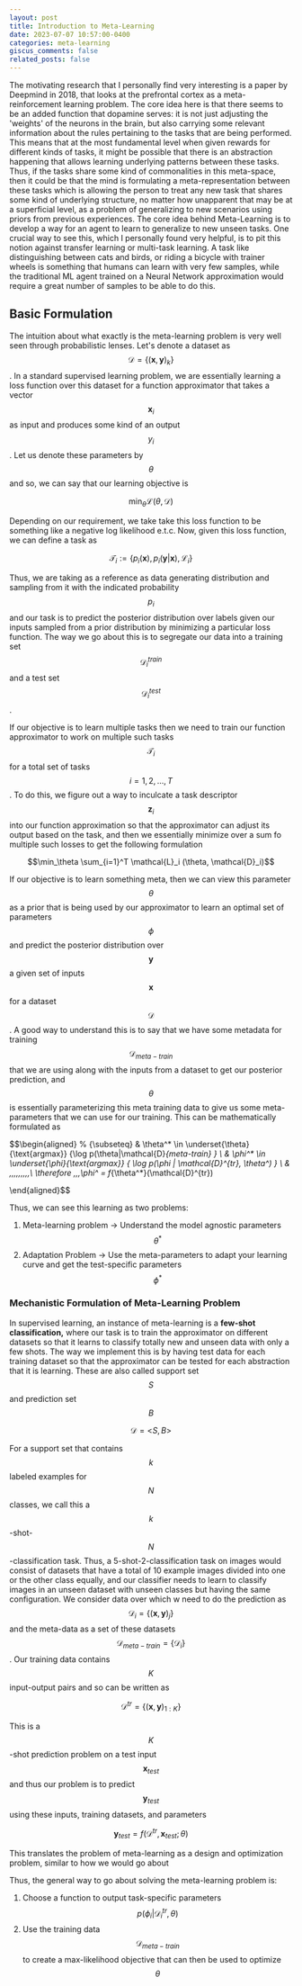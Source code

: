 ```yaml
---
layout: post
title: Introduction to Meta-Learning 
date: 2023-07-07 10:57:00-0400
categories: meta-learning
giscus_comments: false
related_posts: false
---
```


The motivating research that I personally find very interesting is a paper by Deepmind in 2018, that looks at the prefrontal cortex as a meta-reinforcement learning problem. The core idea here is that there seems to be an added function that dopamine serves: it is not just adjusting the 'weights' of the neurons in the brain, but also carrying some relevant information about the rules pertaining to the tasks that are being performed. This means that at the most fundamental level when given rewards for different kinds of tasks, it might be possible that there is an abstraction happening that allows learning underlying patterns between these tasks. Thus, if the tasks share some kind of commonalities in this meta-space, then it could be that the mind is formulating a meta-representation between these tasks which is allowing the person to treat any new task that shares some kind of underlying structure, no matter how unapparent that may be at a superficial level, as a problem of generalizing to new scenarios using priors from previous experiences. The core idea behind Meta-Learning is to develop a way for an agent to learn to generalize to new unseen tasks. One crucial way to see this, which I personally found very helpful, is to pit this notion against transfer learning or multi-task learning. A task like distinguishing between cats and birds, or riding a bicycle with trainer wheels is something that humans can learn with very few samples, while the traditional ML agent trained on a Neural Network approximation would require a great number of samples to be able to do this. 

## Basic Formulation

The intuition about what exactly is the meta-learning problem is very well seen through probabilistic lenses. Let's denote a dataset as $$\mathcal{D} = \{ (\mathbf{x}, \mathbf{y})_k\}$$ . In a standard supervised learning problem, we are essentially learning a loss function over this dataset for a function approximator that takes a vector $$\mathbf{x}_i$$ as input and produces some kind of an output  $$y_i$$. Let us denote these parameters by $$\theta$$  and so, we can say that our learning objective is

$$\min_\theta \mathcal{L}(\theta, \mathcal{D})$$

Depending on our requirement, we take take this loss function to be something like a negative log likelihood e.t.c. Now, given this loss function, we can define a task as

$$\mathcal{T}_i := \{ p_i(\mathbf{x}), p_i(\mathbf{y}|\mathbf{x}), \mathcal{L}_i \} $$

Thus, we are taking as a reference as data generating distribution and sampling from it with the indicated probability $$p_i$$ and our task is to predict the posterior distribution over labels given our inputs sampled from a prior distribution by minimizing a particular loss function. The way we go about this is to segregate our data into a training set $$\mathcal{D}^{train}_i$$ and a test set $$\mathcal{D}_i^{test}$$. 

If our objective is to learn multiple tasks then we need to train our function approximator to work on multiple such tasks $$\mathcal{T}_i$$ for a total set of tasks $$i = 1, 2, ..., T$$. To do this, we figure out a way to inculcate a task descriptor $$\mathbf{z}_i$$ into our function approximation so that the approximator can adjust its output based on the task, and then we essentially minimize over a sum fo multiple such losses to get the following formulation

$$\min_\theta \sum_{i=1}^T \mathcal{L}_i (\theta, \mathcal{D}_i)$$

If our objective is to learn something meta, then we can view this parameter $$\theta$$  as a prior that is being used by our approximator to learn an optimal set of parameters $$\phi$$  and predict the posterior distribution over $$\mathbf{y}$$ a given set of inputs $$\mathbf{x}$$ for a dataset $$\mathcal{D}$$. A good way to understand this is to say that we have some metadata for training $$\mathcal{D}_{meta-train}$$ that we are using along with the inputs from a dataset to get our posterior prediction, and $$\theta$$  is essentially parameterizing this meta training data to give us some meta-parameters that we can use for our training. This can be mathematically formulated as

$$\begin{aligned}
            % {\subseteq}
& \theta^* \in \underset{\theta}{\text{argmax}} \{\log p(\theta|\mathcal{D}_{meta-train} \} \\
& \phi^*   \in \underset{\phi}{\text{argmax}} \{ \log p(\phi | \mathcal{D}^{tr}, \theta^*) \} \\
  & \,\,\,\,\,\,\,\,\,\ \therefore \,\,\,\phi^* = f_{\theta^*}(\mathcal{D}^{tr})

\end{aligned}$$

Thus, we can see this learning as two problems: 

1. Meta-learning problem → Understand the model agnostic parameters $$\theta^*$$ 
2. Adaptation Problem → Use the meta-parameters to adapt your learning curve and get the test-specific parameters $$\phi^*$$

### Mechanistic Formulation of Meta-Learning Problem

In supervised learning, an instance of meta-learning is a **few-shot classification,** where our task is to train the approximator on different datasets so that it learns to classify totally new and unseen data with only a few shots. The way we implement this is by having test data for each training dataset so that the approximator can be tested for each abstraction that it is learning. These are also called support set $$S$$ and prediction set $$B$$ 

$$\mathcal{D} = \big < S, B\big >$$

For a support set that contains $$k$$ labeled examples for $$N$$ classes, we call this a $$k$$-shot-$$N$$-classification task. Thus, a 5-shot-2-classification task on images would consist of datasets that have a total of 10 example images divided into one or the other class equally, and our classifier needs to learn to classify images in an unseen dataset with unseen classes but having the same configuration.  We consider data  over which w  need to do the prediction as $$\mathcal{D}_i = \{ (\mathbf{x}, \mathbf{y} )_j \}$$ and the meta-data as a set of these datasets $$\mathcal{D}_{meta-train} = \{\mathcal{D}_i \}$$. Our training data contains $$K$$ input-output pairs and so can be written as 

$$\mathcal{D}^{tr} =  \{ (\mathbf{x}, \mathbf{y} )_{1:K}\} $$

This is a $$K$$-shot prediction problem on a test input $$\mathbf{x}_{test}$$ and thus our problem is to predict $$\mathbf{y}_{test}$$ using these inputs, training datasets, and parameters

$$\mathbf{y}_{test} = f (\mathcal{D}^{tr}, \mathbf{x}_{test}; \theta ) $$

This translates the problem of meta-learning as a design and optimization problem, similar to how we would go about 

Thus, the general way to go about solving the meta-learning problem is: 

1. Choose a function to output task-specific parameters $$p(\phi_i | \mathcal{D}_i^{tr}, \theta)$$
2. Use the training data $$\mathcal{D}_{meta-train}$$ to create a max-likelihood objective that can then be used to optimize $$\theta$$



